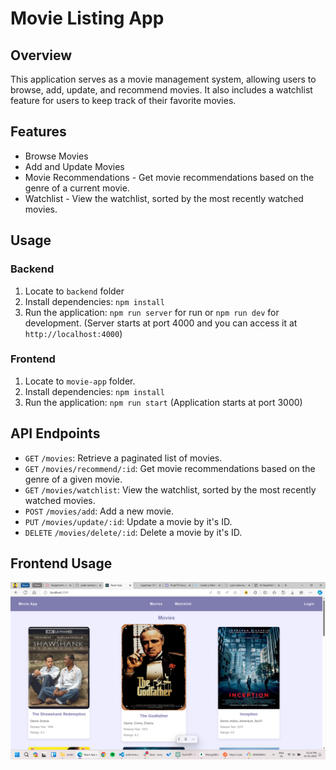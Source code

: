 # Movie Listing App

## Overview

This application serves as a movie management system, allowing users to browse, add, update, and recommend movies. It also includes a watchlist feature for users to keep track of their favorite movies.

## Features

- Browse Movies
- Add and Update Movies
- Movie Recommendations - Get movie recommendations based on the genre of a current movie.
- Watchlist - View the watchlist, sorted by the most recently watched movies.

## Usage

### Backend

1. Locate to `backend` folder
2. Install dependencies: `npm install`
3. Run the application: `npm run server` for run or `npm run dev` for development. (Server starts at port 4000 and you can access it at `http://localhost:4000`)

### Frontend

1. Locate to `movie-app` folder.
2. Install dependencies: `npm install`
3. Run the application: `npm run start` (Application starts at port 3000)

## API Endpoints

- `GET` `/movies`: Retrieve a paginated list of movies.
- `GET` `/movies/recommend/:id`: Get movie recommendations based on the genre of a given movie.
- `GET` `/movies/watchlist`: View the watchlist, sorted by the most recently watched movies.
- `POST` `/movies/add`: Add a new movie.
- `PUT` `/movies/update/:id`: Update a movie by it's ID.
- `DELETE` `/movies/delete/:id`: Delete a movie by it's ID.

## Frontend Usage

![Alt text](image.png)